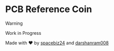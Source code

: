 # PCB Reference Coin

> [!WARNING]
> Work in Progress

Made with :heart: by [spacebiz24](https://github.com/spacebiz24) and [darshanram008](https://github.com/darshanram008)
